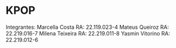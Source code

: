# KPOP
Integrantes:
Marcella Costa    RA: 22.119.023-4
Mateus Queiroz    RA: 22.219.016-7
Milena Teixeira   RA: 22.219.011-8
Yasmin Vitorino   RA: 22.219.012-6
